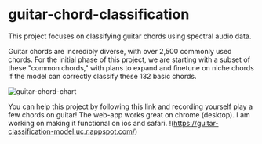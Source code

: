 # guitar-chord-classification
This project focuses on classifying guitar chords using spectral audio data.

Guitar chords are incredibly diverse, with over 2,500 commonly used chords. For the initial phase of this project, we are starting with a subset of these "common chords," with plans to expand and finetune on niche chords if the model can correctly classify these 132 basic chords.

![guitar-chord-chart](https://github.com/user-attachments/assets/63267adf-692a-4439-aa6d-04ac4dd9f7ff)

You can help this project by following this link and recording yourself play a few chords on guitar!
The web-app works great on chrome (desktop). I am working on making it functional on ios and safari. 
!(https://guitar-classification-model.uc.r.appspot.com/)

